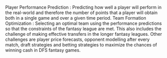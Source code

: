Player Performance Prediction : Predicting how well a player will perform in the real-world and therefore the number of points that a player will obtain both in a single game and over a given time period.
Team Formation Optimization : Selecting an optimal team using the performance predictions so that the constraints of the fantasy league are met.  This also includes the challenge of making effective transfers in the longer fantasy leagues.
Other challenges are player price forecasts, opponent modelling after every match, draft strategies and betting strategies to maximize the chances of winning cash in DFS fantasy games.
